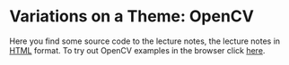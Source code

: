 # Variations on a Theme: OpenCV

Here you find some source code to the lecture notes, the lecture notes in [HTML](https://rplano.github.io/bookC_OpenCV/ "HTML") format.  To try out OpenCV examples in the browser click [here](https://rplano.github.io/bookC_OpenCV/opencv.html "HTML").
